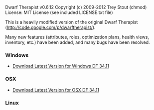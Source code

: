 Dwarf Therapist v0.6.12
Copyright (c) 2009-2012 Trey Stout (chmod)
License: MIT License (see included LICENSE.txt file)

This is a heavily modified version of the original Dwarf Therapist (http://code.google.com/p/dwarftherapist/).

Many new features (attributes, roles, optimization plans, health views, inventory, etc.) have been added, and many bugs have been resolved.

### Windows
* [Download Latest Version for Windows DF 34.11](http://dffd.wimbli.com/file.php?id=7184 "DFFD")

### OSX
* [Download Latest Version for OSX DF 34.11](http://dffd.wimbli.com/file.php?id=8418 "DFFD")

### Linux
